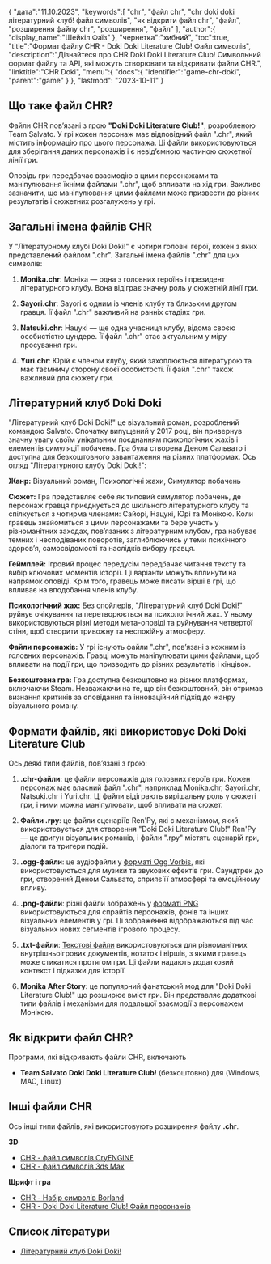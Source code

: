 {
"дата":"11.10.2023",
   "keywords":[
"chr",
"файл chr",
"chr doki doki літературний клуб! файл символів",
"як відкрити файл chr",
"файл",
"розширення файлу chr",
"розширення",
"файл"
],
   "author":{
"display_name":"Шейкіл Фаїз"
},
"чернетка":"хибний",
"toc":true,
"title":"Формат файлу CHR - Doki Doki Literature Club! Файл символів",
   "description":"Дізнайтеся про CHR Doki Doki Literature Club! Символьний формат файлу та API, які можуть створювати та відкривати файли CHR.",
   "linktitle":"CHR Doki",
   "menu":{
      "docs":{
         "identifier":"game-chr-doki",
         "parent":"game"
}
},
"lastmod": "2023-10-11"
}

## Що таке файл CHR?

Файли CHR пов’язані з грою **"Doki Doki Literature Club!"**, розробленою Team Salvato. У грі кожен персонаж має відповідний файл ".chr", який містить інформацію про цього персонажа. Ці файли використовуються для зберігання даних персонажів і є невід’ємною частиною сюжетної лінії гри.

Оповідь гри передбачає взаємодію з цими персонажами та маніпулювання їхніми файлами ".chr", щоб впливати на хід гри. Важливо зазначити, що маніпулювання цими файлами може призвести до різних результатів і сюжетних розгалужень у грі.

## Загальні імена файлів CHR

У "Літературному клубі Doki Doki!" є чотири головні герої, кожен з яких представлений файлом ".chr". Загальні імена файлів ".chr" для цих символів:

1. **Monika.chr**: Моніка — одна з головних героїнь і президент літературного клубу. Вона відіграє значну роль у сюжетній лінії гри.
    








2. **Sayori.chr**: Sayori є одним із членів клубу та близьким другом гравця. Її файл ".chr" важливий на ранніх стадіях гри.
    








3. **Natsuki.chr**: Нацукі — ще одна учасниця клубу, відома своєю особистістю цундере. Її файл ".chr" стає актуальним у міру просування гри.
    








4. **Yuri.chr**: Юрій є членом клубу, який захоплюється літературою та має таємничу сторону своєї особистості. Її файл ".chr" також важливий для сюжету гри.

## Літературний клуб Doki Doki

"Літературний клуб Doki Doki!" це візуальний роман, розроблений командою Salvato. Спочатку випущений у 2017 році, він привернув значну увагу своїм унікальним поєднанням психологічних жахів і елементів симуляції побачень. Гра була створена Деном Сальвато і доступна для безкоштовного завантаження на різних платформах. Ось огляд "Літературного клубу Doki Doki!":

**Жанр:** Візуальний роман, Психологічні жахи, Симулятор побачень

**Сюжет:** Гра представляє себе як типовий симулятор побачень, де персонаж гравця приєднується до шкільного літературного клубу та спілкується з чотирма членами: Сайорі, Нацукі, Юрі та Монікою. Коли гравець знайомиться з цими персонажами та бере участь у різноманітних заходах, пов’язаних з літературним клубом, гра набуває темних і несподіваних поворотів, заглиблюючись у теми психічного здоров’я, самосвідомості та наслідків вибору гравця.

**Геймплей:** Ігровий процес передусім передбачає читання тексту та вибір ключових моментів історії. Ці варіанти можуть вплинути на напрямок оповіді. Крім того, гравець може писати вірші в грі, що впливає на вподобання членів клубу.

**Психологічний жах:** Без спойлерів, "Літературний клуб Doki Doki!" руйнує очікування та перетворюється на психологічний жах. У ньому використовуються різні методи мета-оповіді та руйнування четвертої стіни, щоб створити тривожну та неспокійну атмосферу.

**Файли персонажів:** У грі існують файли ".chr", пов’язані з кожним із головних персонажів. Гравці можуть маніпулювати цими файлами, щоб впливати на події гри, що призводить до різних результатів і кінцівок.

**Безкоштовна гра:** Гра доступна безкоштовно на різних платформах, включаючи Steam. Незважаючи на те, що він безкоштовний, він отримав визнання критиків за оповідання та інноваційний підхід до жанру візуального роману.

## Формати файлів, які використовує Doki Doki Literature Club

Ось деякі типи файлів, пов’язані з грою:

1. **.chr-файли**: це файли персонажів для головних героїв гри. Кожен персонаж має власний файл ".chr", наприклад Monika.chr, Sayori.chr, Natsuki.chr і Yuri.chr. Ці файли відіграють вирішальну роль у сюжеті гри, і ними можна маніпулювати, щоб впливати на сюжет.
    








2. **Файли .rpy**: це файли сценаріїв Ren'Py, які є механізмом, який використовується для створення "Doki Doki Literature Club!" Ren'Py — це двигун візуальних романів, і файли ".rpy" містять сценарій гри, діалоги та тригери подій.
    








3. **.ogg-файли**: це аудіофайли у [форматі Ogg Vorbis](/uk/audio/ogg/), які використовуються для музики та звукових ефектів гри. Саундтрек до гри, створений Деном Сальвато, сприяє її атмосфері та емоційному впливу.
    








4. **.png-файли**: різні файли зображень у [форматі PNG](/uk/image/png/) використовуються для спрайтів персонажів, фонів та інших візуальних елементів у грі. Ці зображення відображаються під час візуальних нових сегментів ігрового процесу.
    








5. **.txt-файли**: [Текстові файли](/uk/word-processing/txt/) використовуються для різноманітних внутрішньоігрових документів, нотаток і віршів, з якими гравець може стикатися протягом гри. Ці файли надають додатковий контекст і підказки для історії.
    








6. **Monika After Story**: це популярний фанатський мод для "Doki Doki Literature Club!" що розширює вміст гри. Він представляє додаткові типи файлів і механізми для подальшої взаємодії з персонажем Монікою.

## Як відкрити файл CHR?

Програми, які відкривають файли CHR, включають

- **Team Salvato Doki Doki Literature Club!** (безкоштовно) для (Windows, MAC, Linux)

## Інші файли CHR

Ось інші типи файлів, які використовують розширення файлу **.chr**.

**3D**
- [CHR - файл символів CryENGINE](/uk/3d/chr-cryengine/)
- [CHR - файл символів 3ds Max](/uk/3d/chr-3ds/)

**Шрифт і гра**
- [CHR - Набір символів Borland](/uk/font/chr/)
- [CHR - Doki Doki Literature Club! Файл персонажів](/uk/game/chr-doki/)

## Список літератури
* [Літературний клуб Doki Doki!](https://en.wikipedia.org/wiki/Doki_Doki_Literature_Club!)

